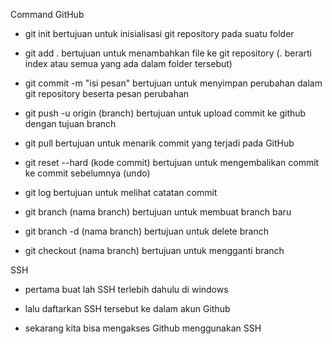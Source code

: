Command GitHub

- git init
bertujuan untuk inisialisasi git repository pada suatu folder

- git add .
bertujuan untuk menambahkan file ke git repository (. berarti index atau semua yang ada dalam folder tersebut)

- git commit -m "isi pesan"
bertujuan untuk menyimpan perubahan dalam git repository beserta pesan perubahan

- git push -u origin (branch)
bertujuan untuk upload commit ke github dengan tujuan branch

- git pull
bertujuan untuk menarik commit yang terjadi pada GitHub

- git reset --hard (kode commit)
bertujuan untuk mengembalikan commit ke commit sebelumnya (undo)

- git log
bertujuan untuk melihat catatan commit

- git branch (nama branch)
bertujuan untuk membuat branch baru

- git branch -d (nama branch)
bertujuan untuk delete branch

- git checkout (nama branch)
bertujuan untuk  mengganti branch

SSH
- pertama buat lah SSH terlebih dahulu di windows

- lalu daftarkan SSH tersebut ke dalam akun Github

- sekarang kita bisa mengakses Github menggunakan SSH